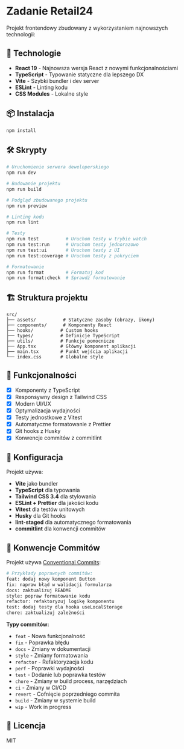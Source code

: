 # Zadanie Retail24

Projekt frontendowy zbudowany z wykorzystaniem najnowszych technologii:

## 🚀 Technologie

- **React 19** - Najnowsza wersja React z nowymi funkcjonalnościami
- **TypeScript** - Typowanie statyczne dla lepszego DX
- **Vite** - Szybki bundler i dev server
- **ESLint** - Linting kodu
- **CSS Modules** - Lokalne style

## 📦 Instalacja

```bash
npm install
```

## 🛠️ Skrypty

```bash
# Uruchomienie serwera deweloperskiego
npm run dev

# Budowanie projektu
npm run build

# Podgląd zbudowanego projektu
npm run preview

# Linting kodu
npm run lint

# Testy
npm run test          # Uruchom testy w trybie watch
npm run test:run      # Uruchom testy jednorazowo
npm run test:ui       # Uruchom testy z UI
npm run test:coverage # Uruchom testy z pokryciem

# Formatowanie
npm run format        # Formatuj kod
npm run format:check  # Sprawdź formatowanie
```

## 🏗️ Struktura projektu

```
src/
├── assets/          # Statyczne zasoby (obrazy, ikony)
├── components/      # Komponenty React
├── hooks/          # Custom hooks
├── types/          # Definicje TypeScript
├── utils/          # Funkcje pomocnicze
├── App.tsx         # Główny komponent aplikacji
├── main.tsx        # Punkt wejścia aplikacji
└── index.css       # Globalne style
```

## 🎯 Funkcjonalności

- [x] Komponenty z TypeScript
- [x] Responsywny design z Tailwind CSS
- [x] Modern UI/UX
- [x] Optymalizacja wydajności
- [x] Testy jednostkowe z Vitest
- [x] Automatyczne formatowanie z Prettier
- [x] Git hooks z Husky
- [x] Konwencje commitów z commitlint

## 🔧 Konfiguracja

Projekt używa:

- **Vite** jako bundler
- **TypeScript** dla typowania
- **Tailwind CSS 3.4** dla stylowania
- **ESLint + Prettier** dla jakości kodu
- **Vitest** dla testów unitowych
- **Husky** dla Git hooks
- **lint-staged** dla automatycznego formatowania
- **commitlint** dla konwencji commitów

## 📝 Konwencje Commitów

Projekt używa [Conventional Commits](https://www.conventionalcommits.org/):

```bash
# Przykłady poprawnych commitów:
feat: dodaj nowy komponent Button
fix: napraw błąd w walidacji formularza
docs: zaktualizuj README
style: popraw formatowanie kodu
refactor: refaktoryzuj logikę komponentu
test: dodaj testy dla hooka useLocalStorage
chore: zaktualizuj zależności
```

**Typy commitów:**

- `feat` - Nowa funkcjonalność
- `fix` - Poprawka błędu
- `docs` - Zmiany w dokumentacji
- `style` - Zmiany formatowania
- `refactor` - Refaktoryzacja kodu
- `perf` - Poprawki wydajności
- `test` - Dodanie lub poprawka testów
- `chore` - Zmiany w build process, narzędziach
- `ci` - Zmiany w CI/CD
- `revert` - Cofnięcie poprzedniego commita
- `build` - Zmiany w systemie build
- `wip` - Work in progress

## 📝 Licencja

MIT
